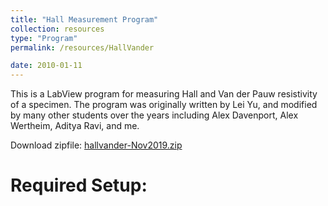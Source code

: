 ```yaml
---
title: "Hall Measurement Program"
collection: resources
type: "Program"
permalink: /resources/HallVander

date: 2010-01-11
---
```


This is a LabView program for measuring Hall and Van der Pauw resistivity of a specimen. The program was originally written by Lei Yu, and modified by many other students over the years including Alex Davenport, Alex Wertheim, Aditya Ravi, and me.

Download zipfile: [hallvander-Nov2019.zip](https://aliencam.github.io/resources/hallvander-Nov2019.zip)

Required Setup:
======


